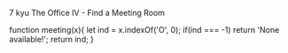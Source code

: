 7 kyu
The Office IV - Find a Meeting Room

function meeting(x){
 let ind = x.indexOf('O', 0);
  if(ind === -1) return 'None available!';
  return ind;
}
